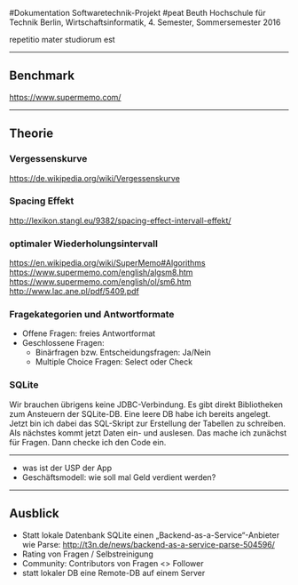 #Dokumentation Softwaretechnik-Projekt #peat
Beuth Hochschule für Technik Berlin, Wirtschaftsinformatik, 4. Semester, Sommersemester 2016

repetitio mater studiorum est

---

## Benchmark

https://www.supermemo.com/


---
## Theorie

### Vergessenskurve
https://de.wikipedia.org/wiki/Vergessenskurve

### Spacing Effekt
http://lexikon.stangl.eu/9382/spacing-effect-intervall-effekt/

### optimaler Wiederholungsintervall
https://en.wikipedia.org/wiki/SuperMemo#Algorithms
https://www.supermemo.com/english/algsm8.htm
https://www.supermemo.com/english/ol/sm6.htm
http://www.lac.ane.pl/pdf/5409.pdf


### Fragekategorien und Antwortformate

* Offene Fragen: freies Antwortformat
* Geschlossene Fragen: 
  * Binärfragen bzw. Entscheidungsfragen: Ja/Nein
  * Multiple Choice Fragen: Select oder Check


### SQLite

Wir brauchen übrigens keine JDBC-Verbindung. Es gibt direkt Bibliotheken zum Ansteuern der SQLite-DB. Eine leere DB habe ich bereits angelegt. Jetzt bin ich dabei das SQL-Skript zur Erstellung der Tabellen zu schreiben. Als nächstes kommt jetzt Daten ein- und auslesen. Das mache ich zunächst für Fragen. Dann checke ich den Code ein.

---

* was ist der USP der App
* Geschäftsmodell: wie soll mal Geld verdient werden?

---

## Ausblick

* Statt lokale Datenbank SQLite einen „Backend-as-a-Service“-Anbieter wie Parse: http://t3n.de/news/backend-as-a-service-parse-504596/
* Rating von Fragen / Selbstreinigung
* Community: Contributors von Fragen <> Follower
* statt lokaler DB eine Remote-DB auf einem Server
